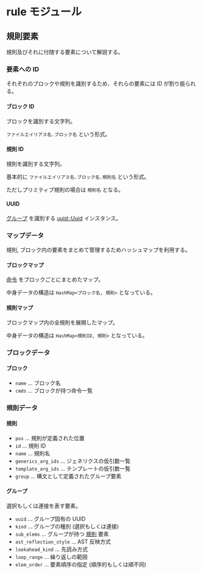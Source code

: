 # rule モジュール

## 規則要素

規則及びそれに付随する要素について解説する。

### 要素への ID

それぞれのブロックや規則を識別するため、それらの要素には ID が割り振られる。

#### ブロック ID

ブロックを識別する文字列。

`ファイルエイリアス名.ブロック名` という形式。

#### 規則 ID

規則を識別する文字列。

基本的に `ファイルエイリアス名.ブロック名.規則名` という形式。

ただしプリミティブ規則の場合は `規則名` となる。

#### UUID

[グループ](#グループ) を識別する [uuid::Uuid](https://docs.rs/uuid/latest/uuid/) インスタンス。

### マップデータ

規則, ブロック内の要素をまとめて管理するためハッシュマップを利用する。

#### ブロックマップ

[命令](#命令) をブロックごとにまとめたマップ。

中身データの構造は `HashMap<ブロック名, 規則>` となっている。

#### 規則マップ

ブロックマップ内の全規則を展開したマップ。

中身データの構造は `HashMap<規則ID, 規則>` となっている。

### ブロックデータ

#### ブロック

- `name` ... ブロック名
- `cmds` ... ブロックが持つ命令一覧

### 規則データ

#### 規則

- `pos` ... 規則が定義された位置
- `id` ... 規則 ID
- `name` ... 規則名
- `generics_arg_ids` ... ジェネリクスの仮引数一覧
- `template_arg_ids` ... テンプレートの仮引数一覧
- `group` ... 構文として定義されたグループ要素

#### グループ

選択もしくは連接を表す要素。

- `uuid` ... グループ固有の UUID
- `kind` ... グループの種別 (選択もしくは連接)
- `sub_elems` ... グループが持つ [規則](#規則) 要素
- `ast_reflection_style` ... AST 反映方式
- `lookahead_kind` ... 先読み方式
- `loop_range` ... 繰り返しの範囲
- `elem_order` ... 要素順序の指定 (順序的もしくは順不同)
